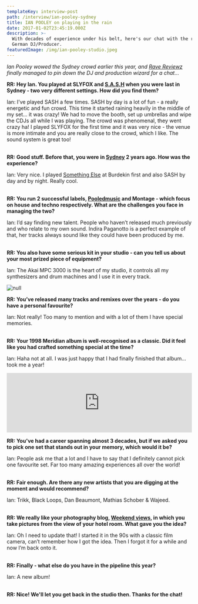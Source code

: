 ```yaml
---
templateKey: interview-post
path: /interview/ian-pooley-sydney
title: IAN POOLEY on playing in the rain
date: 2017-01-02T23:45:19.000Z
description: >-
  With decades of experience under his belt, here's our chat with the revered
  German DJ/Producer.
featuredImage: /img/ian-pooley-studio.jpeg
---
```

_Ian Pooley wowed the Sydney crowd earlier this year, and [_Rave Reviewz_](https://magazine.ravereviewz.net) finally managed to pin down the DJ and production wizard for a chat..._

**RR: Hey Ian. You played at SLYFOX and [S.A.S.H](https://magazine.ravereviewz.net/interview/kerry-wallace) when you were last in Sydney - two very different settings. How did you find them?**

Ian: I’ve played SASH a few times. SASH by day is a lot of fun - a really energetic and fun crowd. This time it started raining heavily in the middle of my set... it was crazy! We had to move the booth, set up umbrellas and wipe the CDJs all while I was playing. The crowd was phenomenal, they went crazy ha! I played SLYFOX for the first time and it was very nice - the venue is more intimate and you are really close to the crowd, which I like. The sound system is great too! 
<br><br>

**RR: Good stuff. Before that, you were in [Sydney](https://www.ravereviewz.net/Events-Location/Sydney) 2 years ago. How was the experience?**

Ian: Very nice. I played [Something Else](https://ravereviewz.net.au/interview/alex-dimitr%C3%B6ff-something-else) at Burdekin first and also SASH by day and by night. Really cool.
<br><br>

**RR: You run 2 successful labels, [Pooledmusic](https://www.facebook.com/Pooledmusic) and Montage - which focus on house and techno respectively. What are the challenges you face in managing the two?**

Ian: I’d say finding new talent. People who haven’t released much previously and who relate to my own sound. Indira Paganotto is a perfect example of that, her tracks always sound like they could have been produced by me.
<br><br>

**RR: You also have some serious kit in your studio - can you tell us about your most prized piece of equipment?**

Ian: The Akai MPC 3000 is the heart of my studio, it controls all my synthesizers and drum machines and I use it in every track.

![null](/img/ian-pooley.jpg)

**RR: You’ve released many tracks and remixes over the years - do you have a personal favourite?**

Ian: Not really! Too many to mention and with a lot of them I have special memories.
<br><br>

**RR: Your 1998 Meridian album is well-recognised as a classic. Did it feel like you had crafted something special at the time?**

Ian: Haha not at all. I was just happy that I had finally finished that album... took me a year!

<iframe src="https://embed.beatport.com/?id=8052127&type=track" width="100%" height="162" frameborder="0" scrolling="no" style="max-width:600px;"></iframe>

**RR: You've had a career spanning almost 3 decades, but if we asked you to pick one set that stands out in your memory, which would it be?**

Ian: People ask me that a lot and I have to say that I definitely cannot pick one favourite set. Far too many amazing experiences all over the world!
<br><br>

**RR: Fair enough. Are there any new artists that you are digging at the moment and would recommend?**

Ian: Trikk, Black Loops, Dan Beaumont, Mathias Schober & Wajeed.
<br><br>

**RR: We really like your photography blog, [Weekend views](http://weekendviews.tumblr.com/), in which you take pictures from the view of your hotel room. What gave you the idea?**

Ian: Oh I need to update that! I started it in the 90s with a classic film camera, can’t remember how I got the idea. Then I forgot it for a while and now I’m back onto it.
<br><br>

**RR: Finally - what else do you have in the pipeline this year?**

Ian: A new album!
<br><br>

**RR: Nice! We'll let you get back in the studio then. Thanks for the chat!**
